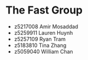 # The Fast Group

- z5217008 Amir Mosaddad 
- z5259911 Lauren Huynh
- z5257109 Ryan Tram
- z5183810 Tina Zhang
- z5059040 William Chan
